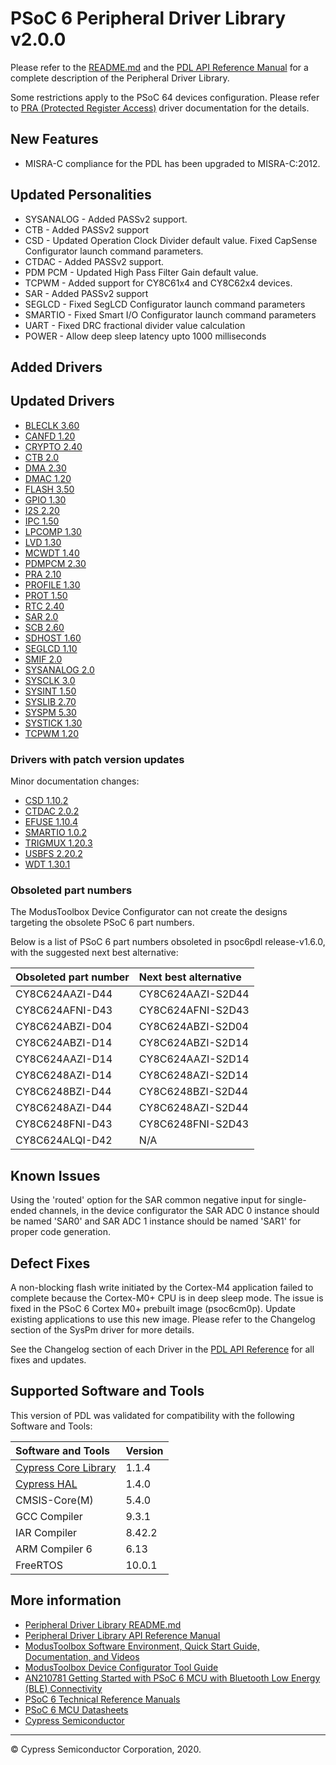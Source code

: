 # PSoC 6 Peripheral Driver Library v2.0.0

Please refer to the [README.md](./README.md) and the
[PDL API Reference Manual](https://CYSB2.github.io/mtb-pdl-cat1/pdl_api_reference_manual/html/index.html)
for a complete description of the Peripheral Driver Library.

Some restrictions apply to the PSoC 64 devices configuration. Please refer to [PRA (Protected Register Access)](https://CYSB2.github.io/mtb-pdl-cat1/pdl_api_reference_manual/html/group__group__pra.html) driver documentation for the details.

## New Features

* MISRA-C compliance for the PDL has been upgraded to MISRA-C:2012.

## Updated Personalities

* SYSANALOG - Added PASSv2 support.
* CTB - Added PASSv2 support
* CSD - Updated Operation Clock Divider default value. Fixed CapSense Configurator launch command parameters.
* CTDAC - Added PASSv2 support.
* PDM PCM - Updated High Pass Filter Gain default value.
* TCPWM - Added support for CY8C61x4 and CY8C62x4 devices.
* SAR - Added PASSv2 support
* SEGLCD - Fixed SegLCD Configurator launch command parameters
* SMARTIO - Fixed Smart I/O Configurator launch command parameters
* UART - Fixed DRC fractional divider value calculation
* POWER - Allow deep sleep latency upto 1000 milliseconds

## Added Drivers

## Updated Drivers

* [BLECLK 3.60](https://CYSB2.github.io/mtb-pdl-cat1/pdl_api_reference_manual/html/group__group__ble__clk.html)
* [CANFD 1.20](https://CYSB2.github.io/mtb-pdl-cat1/pdl_api_reference_manual/html/group__group__canfd.html)
* [CRYPTO 2.40](https://CYSB2.github.io/mtb-pdl-cat1/pdl_api_reference_manual/html/group__group__crypto.html)
* [CTB 2.0](https://CYSB2.github.io/mtb-pdl-cat1/pdl_api_reference_manual/html/group__group__ctb.html)
* [DMA 2.30](https://CYSB2.github.io/mtb-pdl-cat1/pdl_api_reference_manual/html/group__group__dma.html)
* [DMAC 1.20](https://CYSB2.github.io/mtb-pdl-cat1/pdl_api_reference_manual/html/group__group__dmac.html)
* [FLASH 3.50](https://CYSB2.github.io/mtb-pdl-cat1/pdl_api_reference_manual/html/group__group__flash.html)
* [GPIO 1.30](https://CYSB2.github.io/mtb-pdl-cat1/pdl_api_reference_manual/html/group__group__gpio.html)
* [I2S 2.20](https://CYSB2.github.io/mtb-pdl-cat1/pdl_api_reference_manual/html/group__group__i2s.html)
* [IPC 1.50](https://CYSB2.github.io/mtb-pdl-cat1/pdl_api_reference_manual/html/group__group__ipc.html)
* [LPCOMP 1.30](https://CYSB2.github.io/mtb-pdl-cat1/pdl_api_reference_manual/html/group__group__lpcomp.html)
* [LVD 1.30](https://CYSB2.github.io/mtb-pdl-cat1/pdl_api_reference_manual/html/group__group__lvd.html)
* [MCWDT 1.40](https://CYSB2.github.io/mtb-pdl-cat1/pdl_api_reference_manual/html/group__group__mcwdt.html)
* [PDMPCM 2.30](https://CYSB2.github.io/mtb-pdl-cat1/pdl_api_reference_manual/html/group__group__pdm__pcm.html)
* [PRA 2.10](https://CYSB2.github.io/mtb-pdl-cat1/pdl_api_reference_manual/html/group__group__pra.html)
* [PROFILE 1.30](https://CYSB2.github.io/mtb-pdl-cat1/pdl_api_reference_manual/html/group__group__energy__profiler.html)
* [PROT 1.50](https://CYSB2.github.io/mtb-pdl-cat1/pdl_api_reference_manual/html/group__group__prot.html)
* [RTC 2.40](https://CYSB2.github.io/mtb-pdl-cat1/pdl_api_reference_manual/html/group__group__rtc.html)
* [SAR 2.0](https://CYSB2.github.io/mtb-pdl-cat1/pdl_api_reference_manual/html/group__group__sar.html)
* [SCB 2.60](https://CYSB2.github.io/mtb-pdl-cat1/pdl_api_reference_manual/html/group__group__scb.html)
* [SDHOST 1.60](https://CYSB2.github.io/mtb-pdl-cat1/pdl_api_reference_manual/html/group__group__sd__host.html)
* [SEGLCD 1.10](https://CYSB2.github.io/mtb-pdl-cat1/pdl_api_reference_manual/html/group__group__seglcd.html)
* [SMIF 2.0](https://CYSB2.github.io/mtb-pdl-cat1/pdl_api_reference_manual/html/group__group__smif.html)
* [SYSANALOG 2.0](https://CYSB2.github.io/mtb-pdl-cat1/pdl_api_reference_manual/html/group__group__sysanalog.html)
* [SYSCLK 3.0](https://CYSB2.github.io/mtb-pdl-cat1/pdl_api_reference_manual/html/group__group__sysclk.html)
* [SYSINT 1.50](https://CYSB2.github.io/mtb-pdl-cat1/pdl_api_reference_manual/html/group__group__sysint.html)
* [SYSLIB 2.70](https://CYSB2.github.io/mtb-pdl-cat1/pdl_api_reference_manual/html/group__group__syslib.html)
* [SYSPM 5.30](https://CYSB2.github.io/mtb-pdl-cat1/pdl_api_reference_manual/html/group__group__syspm.html)
* [SYSTICK 1.30](https://CYSB2.github.io/mtb-pdl-cat1/pdl_api_reference_manual/html/group__group__arm__system__timer.html)
* [TCPWM 1.20](https://CYSB2.github.io/mtb-pdl-cat1/pdl_api_reference_manual/html/group__group__tcpwm.html)

### Drivers with patch version updates

Minor documentation changes:
* [CSD 1.10.2](https://CYSB2.github.io/mtb-pdl-cat1/pdl_api_reference_manual/html/group__group__csd.html)
* [CTDAC 2.0.2](https://CYSB2.github.io/mtb-pdl-cat1/pdl_api_reference_manual/html/group__group__ctdac.html)
* [EFUSE 1.10.4](https://CYSB2.github.io/mtb-pdl-cat1/pdl_api_reference_manual/html/group__group__efuse.html)
* [SMARTIO 1.0.2](https://CYSB2.github.io/mtb-pdl-cat1/pdl_api_reference_manual/html/group__group__smartio.html)
* [TRIGMUX 1.20.3](https://CYSB2.github.io/mtb-pdl-cat1/pdl_api_reference_manual/html/group__group__trigmux.html)
* [USBFS 2.20.2](https://CYSB2.github.io/mtb-pdl-cat1/pdl_api_reference_manual/html/group__group__usbfs__dev__drv.html)
* [WDT 1.30.1](https://CYSB2.github.io/mtb-pdl-cat1/pdl_api_reference_manual/html/group__group__wdt.html)

### Obsoleted part numbers

The ModusToolbox Device Configurator can not create the designs targeting the obsolete PSoC 6 part numbers.

Below is a list of PSoC 6 part numbers obsoleted in psoc6pdl release-v1.6.0, with the suggested next best alternative:

| Obsoleted part number | Next best alternative |
| :---                  | :----                 |
| CY8C624AAZI-D44       | CY8C624AAZI-S2D44     |
| CY8C624AFNI-D43       | CY8C624AFNI-S2D43     |
| CY8C624ABZI-D04       | CY8C624ABZI-S2D04     |
| CY8C624ABZI-D14       | CY8C624ABZI-S2D14     |
| CY8C624AAZI-D14       | CY8C624AAZI-S2D14     |
| CY8C6248AZI-D14       | CY8C6248AZI-S2D14     |
| CY8C6248BZI-D44       | CY8C6248BZI-S2D44     |
| CY8C6248AZI-D44       | CY8C6248AZI-S2D44     |
| CY8C6248FNI-D43       | CY8C6248FNI-S2D43     |
| CY8C624ALQI-D42       | N/A                   |

## Known Issues

Using the 'routed' option for the SAR common negative input for single-ended channels, in the device configurator the SAR ADC 0 instance should be named 'SAR0' and SAR ADC 1 instance should be named 'SAR1' for proper code generation.

## Defect Fixes

A non-blocking flash write initiated by the Cortex-M4 application failed to complete because the Cortex-M0+ CPU is in deep sleep mode. The issue is fixed in the PSoC 6 Cortex M0+ prebuilt image (psoc6cm0p). Update existing applications to use this new image. Please refer to the Changelog section of the SysPm driver for more details.

See the Changelog section of each Driver in the [PDL API Reference](https://CYSB2.github.io/mtb-pdl-cat1/pdl_api_reference_manual/html/modules.html) for all fixes and updates.

## Supported Software and Tools

This version of PDL was validated for compatibility with the following Software and Tools:

| Software and Tools                                                            | Version      |
| :---                                                                          | :----        |
| [Cypress Core Library](https://github.com/cypresssemiconductorco/core-lib)    | 1.1.4        |
| [Cypress HAL](https://github.com/cypresssemiconductorco/psoc6hal)             | 1.4.0        |
| CMSIS-Core(M)                                                                 | 5.4.0        |
| GCC Compiler                                                                  | 9.3.1        |
| IAR Compiler                                                                  | 8.42.2       |
| ARM Compiler 6                                                                | 6.13         |
| FreeRTOS                                                                      | 10.0.1       |

## More information

* [Peripheral Driver Library README.md](./README.md)
* [Peripheral Driver Library API Reference Manual](https://CYSB2.github.io/mtb-pdl-cat1/pdl_api_reference_manual/html/index.html)
* [ModusToolbox Software Environment, Quick Start Guide, Documentation, and Videos](https://www.cypress.com/products/modustoolbox-software-environment)
* [ModusToolbox Device Configurator Tool Guide](https://www.cypress.com/ModusToolboxDeviceConfig)
* [AN210781 Getting Started with PSoC 6 MCU with Bluetooth Low Energy (BLE) Connectivity](http://www.cypress.com/an210781)
* [PSoC 6 Technical Reference Manuals](https://www.cypress.com/search/all/PSoC%206%20Technical%20Reference%20Manual?f%5b0%5d=meta_type%3Atechnical_documents&f%5b1%5d=resource_meta_type%3A583)
* [PSoC 6 MCU Datasheets](https://www.cypress.com/search/all?f%5b0%5d=meta_type%3Atechnical_documents&f%5b1%5d=resource_meta_type%3A575&f%5b2%5d=field_related_products%3A114026)
* [Cypress Semiconductor](http://www.cypress.com)

---
© Cypress Semiconductor Corporation, 2020.
